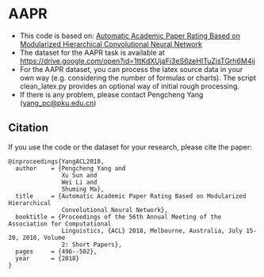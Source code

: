 # AAPR
- This code is based on: <a href="https://arxiv.org/abs/1805.03977">Automatic Academic Paper Rating Based on Modularized Hierarchical Convolutional Neural Network</a>
- The dataset for the AAPR task is available at https://drive.google.com/open?id=1ttKdXUjaFi3eS6zeHITuZjsTGrh6M4ij
- For the AAPR dataset, you can process the latex source data in your own way (e.g. considering the number of formulas or charts). The script clean_latex.py provides an optional way of initial rough processing.
- If there is any problem, please contact Pengcheng Yang (yang_pc@pku.edu.cn)
## Citation
If you use the code or the dataset for your research, please cite the paper:

```
@inproceedings{YangACL2018,
  author    = {Pengcheng Yang and
               Xu Sun and
               Wei Li and
               Shuming Ma},
  title     = {Automatic Academic Paper Rating Based on Modularized Hierarchical
               Convolutional Neural Network},
  booktitle = {Proceedings of the 56th Annual Meeting of the Association for Computational
               Linguistics, {ACL} 2018, Melbourne, Australia, July 15-20, 2018, Volume
               2: Short Papers},
  pages     = {496--502},
  year      = {2018}
}
```
